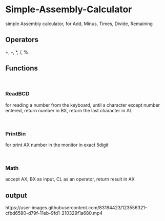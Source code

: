 # Simple-Assembly-Calculator
simple Assembly calculator, for Add, Minus, Times, Divide, Remaining

<h2>Operators</h2>
  +, -, *, /, %
  
<h2>Functions</h2>
&nbsp; <h3>ReadBCD</h3>
for reading a number from the keyboard, until a character except number entered,
return number in BX, return the last character in AL

&nbsp; <h3>PrintBin</h3>
for print AX number in the monitor in exact 5digit

&nbsp; <h3>Math</h3>
accept AX, BX as input, CL as an operator,
return result in AX

<h2>output</h2>
https://user-images.githubusercontent.com/83184423/123556321-cfbd6580-d79f-11eb-9fd1-210329f1a680.mp4
